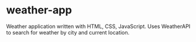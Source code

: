 # weather-app

Weather application written with HTML, CSS, JavaScript. Uses WeatherAPI to search for weather by city and current location. 
